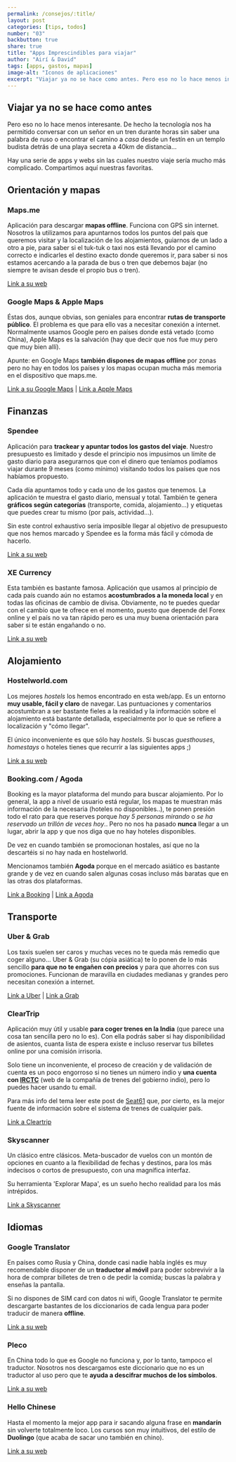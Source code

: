 ```yaml
---
permalink: /consejos/:title/
layout: post
categories: [tips, todos]
number: "03"
backbutton: true
share: true
title: "Apps Imprescindibles para viajar"
author: "Airí & David"
tags: [apps, gastos, mapas]
image-alt: "Iconos de aplicaciones"
excerpt: "Viajar ya no se hace como antes. Pero eso no lo hace menos interesante. Te contamos qué apps se nos han hecho imprescindibles durante esta aventura."
---
```

## Viajar ya no se hace como antes

Pero eso no lo hace menos interesante. De hecho la tecnología nos ha permitido conversar con un señor en un tren durante horas sin saber una palabra de ruso o encontrar el camino a *casa* desde un festín en un templo budista detrás de una playa secreta a 40km de distancia... 

Hay una serie de apps y webs sin las cuales nuestro viaje sería mucho más complicado. Compartimos aquí nuestras favoritas.

## Orientación y mapas

### Maps.me
Aplicación para descargar **mapas offline**. Funciona con GPS sin internet. Nosotros la utilizamos para apuntarnos todos los puntos del país que queremos visitar y la localización de los alojamientos, guiarnos de un lado a otro a pie, para saber si el tuk-tuk o taxi nos está llevando por el camino correcto e indicarles el destino exacto donde queremos ir, para saber si nos estamos acercando a la parada de bus o tren que debemos bajar (no siempre te avisan desde el propio bus o tren).

[Link a su web][ref1]

### Google Maps & Apple Maps
Éstas dos, aunque obvias, son geniales para encontrar **rutas de transporte público**. El problema es que para ello vas a necesitar conexión a internet. Normalmente usamos Google pero en países donde está vetado (como China), Apple Maps es la salvación (hay que decir que nos fue muy pero que muy bien allí).

Apunte: en Google Maps **también dispones de mapas offline** por zonas pero no hay en todos los países y los mapas ocupan mucha más memoria en el dispositivo que maps.me.

[Link a su Google Maps][ref2] | 
[Link a Apple Maps][ref3]

## Finanzas

### Spendee
Aplicación para **trackear y apuntar todos los gastos del viaje**. Nuestro presupuesto es limitado y desde el principio nos impusimos un límite de gasto diario para asegurarnos que con el dinero que teníamos podíamos viajar durante 9 meses (como mínimo) visitando todos los países que nos habíamos propuesto.

Cada día apuntamos todo y cada uno de los gastos que tenemos. La aplicación te muestra el gasto diario, mensual y total. También te genera **gráficos según categorías** (transporte, comida, alojamiento...) y etiquetas que puedes crear tu mismo (por país, actividad...).

Sin este control exhaustivo sería imposible llegar al objetivo de presupuesto que nos hemos marcado y Spendee es la forma más fácil y cómoda de hacerlo.

[Link a su web][ref4] 

### XE Currency
Esta también es bastante famosa. Aplicación que usamos al principio de cada país cuando aún no estamos **acostumbrados a la moneda local** y en todas las oficinas de cambio de divisa. Obviamente, no te puedes quedar con el cambio que te ofrece en el momento, puesto que depende del Forex online y el país no va tan rápido pero es una muy buena orientación para saber si te están engañando o no.

[Link a su web][ref5]

## Alojamiento

### Hostelworld.com
Los mejores *hostels* los hemos encontrado en esta web/app. Es un entorno **muy usable, fácil y claro** de navegar. Las puntuaciones y comentarios acostumbran a ser bastante fieles a la realidad y la información sobre el alojamiento está bastante detallada, especialmente por lo que se refiere a localización y "cómo llegar".

El único inconveniente es que sólo hay *hostels*. Si buscas *guesthouses*, *homestays* o hoteles tienes que recurrir a las siguientes apps ;)

[Link a su web][ref6]

### Booking.com / Agoda
Booking es la mayor plataforma del mundo para buscar alojamiento. Por lo general, la app a nivel de usuario está regular, los mapas te muestran más información de la necesaria (hoteles no disponibles..), te ponen presión todo el rato para que reserves porque *hay 5 personas mirando* o *se ha reservado un trillón de veces hoy*.. Pero no nos ha pasado **nunca** llegar a un lugar, abrir la app y que nos diga que no hay hoteles disponibles. 

De vez en cuando también se promocionan hostales, así que no la descartéis si no hay nada en hostelworld.

Mencionamos también **Agoda** porque en el mercado asiático es bastante grande y de vez en cuando salen algunas cosas incluso más baratas que en las otras dos plataformas. 

[Link a Booking][ref7] | 
[Link a Agoda][ref8]

## Transporte

### Uber & Grab
Los taxis suelen ser caros y muchas veces no te queda más remedio que coger alguno... Uber & Grab (su cópia asiática) te lo ponen de lo más sencillo **para que no te engañen con precios** y para que ahorres con sus promociones. Funcionan de maravilla en ciudades medianas y grandes pero necesitan conexión a internet.

[Link a Uber][ref9] | 
[Link a Grab][ref10] 

### ClearTrip
Aplicación muy útil y usable **para coger trenes en la India** (que parece una cosa tan sencilla pero no lo es). Con ella podrás saber si hay disponibilidad de asientos, cuanta lista de espera existe e incluso reservar tus billetes online por una comisión irrisoria. 

Solo tiene un inconveniente, el proceso de creación y de validación de cuenta es un poco engorroso si no tienes un número indio y **una cuenta con [IRCTC][ref12]** (web de la compañía de trenes del gobierno indio), pero lo puedes hacer usando tu email. 

Para más info del tema leer este post de [Seat61][ref13] que, por cierto, es la mejor fuente de información sobre el sistema de trenes de cualquier país. 

[Link a Cleartrip][ref11]

### Skyscanner
Un clásico entre clásicos. Meta-buscador de vuelos con un montón de opciones en cuanto a la flexibilidad de fechas y destinos, para los más indecisos o cortos de presupuesto, con una magnífica interfaz.

Su herramienta 'Explorar Mapa', es un sueño hecho realidad para los más intrépidos.

[Link a Skyscanner][ref18]

## Idiomas

### Google Translator
En países como Rusia y China, donde casi nadie habla inglés es muy recomendable disponer de un **traductor al móvil** para poder sobrevivir a la hora de comprar billetes de tren o de pedir la comida; buscas la palabra y enseñas la pantalla. 

Si no dispones de SIM card con datos ni wifi, Google Translator te permite descargarte bastantes de los diccionarios de cada lengua para poder traducir de manera **offline**. 

[Link a su web][ref14]


### Pleco
En China todo lo que es Google no funciona y, por lo tanto, tampoco el traductor. Nosotros nos descargamos este diccionario que no es un traductor al uso pero que te **ayuda a descifrar muchos de los símbolos**. 

[Link a su web][ref15] 

### Hello Chinese
Hasta el momento la mejor app para ir sacando alguna frase en **mandarín** sin volverte totalmente loco. Los cursos son muy intuitivos, del estilo de **Duolingo** (que acaba de sacar uno también en chino).

[Link a su web][ref16] 



[ref1]: https://maps.me/download/ 
[ref2]: https://maps.google.es/
[ref3]: https://www.apple.com/es/ios/maps/
[ref4]: https://www.spendee.com/
[ref5]: http://www.xe.com/apps/
[ref6]: http://www.hostelworld.com/
[ref7]: https://www.booking.com/
[ref8]: https://www.agoda.com/ 
[ref9]: https://www.uber.com/ 
[ref10]: https://www.grab.com/ 
[ref11]: https://www.cleartrip.com/
[ref12]: https://www.irctc.co.in/eticketing/loginHome.jsf
[ref13]: https://www.seat61.com/India.htm 
[ref14]: https://translate.google.com/
[ref15]: https://www.pleco.com/
[ref16]: http://www.hellochinese.cc/es/
[ref17]: https://es.duolingo.com/ 
[ref18]: https://www.skyscanner.es/ 
